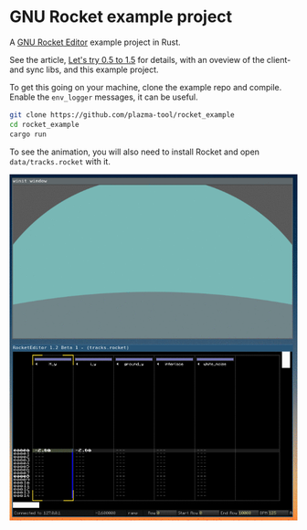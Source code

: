# GNU Rocket example project

A [GNU Rocket Editor][rocket] example project in Rust.

See the article, [Let's try 0.5 to 1.5][article] for details, with an oveview of
the client- and sync libs, and this example project.

To get this going on your machine, clone the example repo and compile. Enable
the `env_logger` messages, it can be useful.

~~~ bash
git clone https://github.com/plazma-tool/rocket_example
cd rocket_example
cargo run
~~~

To see the animation, you will also need to install Rocket and open
`data/tracks.rocket` with it.

![rocket example](images/rocket-example-demo.gif)

[article]: https://make-a-demo-tool-in-rust.github.io/2-0-lets-try-0-5-to-1-5.html
[rocket]: https://github.com/emoon/rocket
